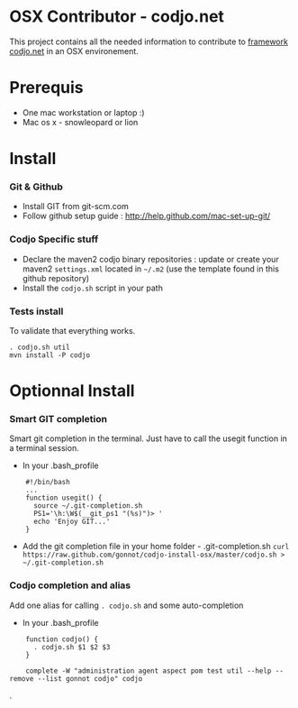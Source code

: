 OSX Contributor - codjo.net
============================

This project contains all the needed information to contribute to [framework codjo.net](http://codjo.net) in an OSX environement.

# Prerequis

* One mac workstation or laptop :)
* Mac os x - snowleopard or lion

# Install

### Git & Github

* Install GIT from git-scm.com
* Follow github setup guide : http://help.github.com/mac-set-up-git/  

### Codjo Specific stuff

* Declare the maven2 codjo binary repositories : update or create your maven2 ```settings.xml```
  located in ```~/.m2``` (use the template found in this github repository)
* Install the ```codjo.sh``` script in your path

### Tests install

To validate that everything works.

```
. codjo.sh util
mvn install -P codjo
```

# Optionnal Install

### Smart GIT completion

Smart git completion in the terminal. Just have to call the usegit function in a terminal session.

* In your .bash_profile

```shell
    #!/bin/bash
    ...
    function usegit() {
      source ~/.git-completion.sh
      PS1='\h:\W$(__git_ps1 "(%s)")> '
      echo 'Enjoy GIT...'
    }
```

* Add the git completion file in your home folder - .git-completion.sh
  ```curl https://raw.github.com/gonnot/codjo-install-osx/master/codjo.sh > ~/.git-completion.sh```

### Codjo completion and alias

Add one alias for calling ```. codjo.sh``` and some auto-completion

* In your .bash_profile

```shell
    function codjo() {
      . codjo.sh $1 $2 $3
    }

    complete -W "administration agent aspect pom test util --help --remove --list gonnot codjo" codjo
```

.
